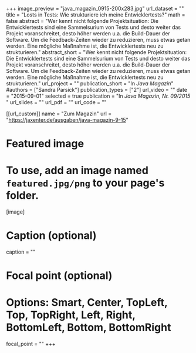 +++
image_preview = "java_magazin_0915-200x283.jpg"
url_dataset = ""
title = "Losts in Tests: Wie strukturiere ich meine Entwicklertests?"
math = false
abstract = "Wer kennt nicht folgende Projektsituation: Die Entwicklertests sind eine Sammelsurium von Tests und desto weiter das Projekt voranschreitet, desto höher werden u.a. die Build-Dauer der Software. Um die Feedback-Zeiten wieder zu reduzieren, muss etwas getan werden. Eine mögliche Maßnahme ist, die Entwicklertests neu zu strukturieren."
abstract_short = "Wer kennt nicht folgende Projektsituation: Die Entwicklertests sind eine Sammelsurium von Tests und desto weiter das Projekt voranschreitet, desto höher werden u.a. die Build-Dauer der Software. Um die Feedback-Zeiten wieder zu reduzieren, muss etwas getan werden. Eine mögliche Maßnahme ist, die Entwicklertests neu zu strukturieren."
url_project = ""
publication_short = "In *Java Magazin*"
#authors = ["Sandra Parsick"]
publication_types = ["2"]
url_video = ""
date = "2015-09-01"
selected = true
publication = "In *Java Magazin, Nr. 09/2015* "
url_slides = ""
url_pdf = ""
url_code = ""

[[url_custom]]
name = "Zum Magazin"
url = "https://jaxenter.de/ausgaben/java-magazin-9-15"



# Featured image
# To use, add an image named `featured.jpg/png` to your page's folder.
[image]
# Caption (optional)
caption = ""

# Focal point (optional)
# Options: Smart, Center, TopLeft, Top, TopRight, Left, Right, BottomLeft, Bottom, BottomRight
focal_point = ""
+++
